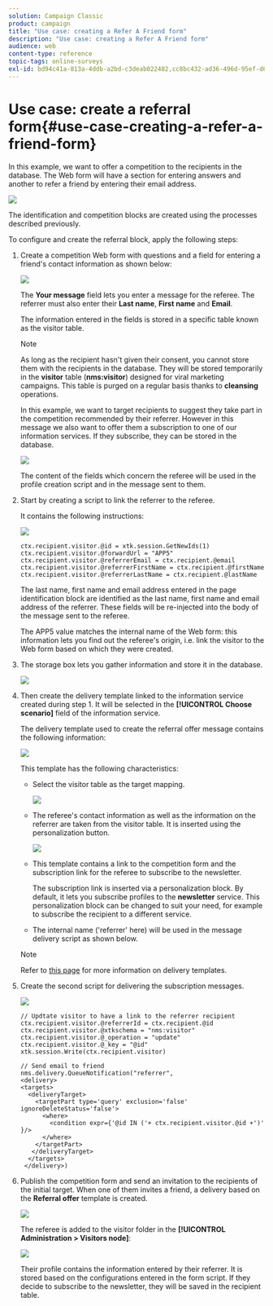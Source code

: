 ```yaml
---
solution: Campaign Classic
product: campaign
title: "Use case: creating a Refer A Friend form"
description: "Use case: creating a Refer A Friend form"
audience: web
content-type: reference
topic-tags: online-surveys
exl-id: bd94c41a-813a-4ddb-a2bd-c3deab022482,cc8bc432-ad36-496d-95ef-d6dc6b725372
---
```

# Use case: create a referral form{#use-case-creating-a-refer-a-friend-form}

In this example, we want to offer a competition to the recipients in the database. The Web form will have a section for entering answers and another to refer a friend by entering their email address.

![](assets/s_ncs_admin_survey_viral_sample_0.png)

The identification and competition blocks are created using the processes described previously.

To configure and create the referral block, apply the following steps:

1. Create a competition Web form with questions and a field for entering a friend's contact information as shown below:

   ![](assets/s_ncs_admin_survey_viral_sample_2.png)

   The **Your message** field lets you enter a message for the referee. The referrer must also enter their **Last name**, **First name** and **Email**.

   The information entered in the fields is stored in a specific table known as the visitor table.

   >[!NOTE]
   >
   >As long as the recipient hasn't given their consent, you cannot store them with the recipients in the database. They will be stored temporarily in the **visitor** table (**nms:visitor**) designed for viral marketing campaigns. This table is purged on a regular basis thanks to **cleansing** operations.
   >
   >In this example, we want to target recipients to suggest they take part in the competition recommended by their referrer. However in this message we also want to offer them a subscription to one of our information services. If they subscribe, they can be stored in the database.

   ![](assets/s_ncs_admin_survey_viral_sample_5.png)

   The content of the fields which concern the referee will be used in the profile creation script and in the message sent to them.

1. Start by creating a script to link the referrer to the referee.

   It contains the following instructions:

   ![](assets/s_ncs_admin_survey_viral_sample_4.png)

   ```
   ctx.recipient.visitor.@id = xtk.session.GetNewIds(1)
   ctx.recipient.visitor.@forwardUrl = "APP5"
   ctx.recipient.visitor.@referrerEmail = ctx.recipient.@email
   ctx.recipient.visitor.@referrerFirstName = ctx.recipient.@firstName
   ctx.recipient.visitor.@referrerLastName = ctx.recipient.@lastName
   ```

   The last name, first name and email address entered in the page identification block are identified as the last name, first name and email address of the referrer. These fields will be re-injected into the body of the message sent to the referee.

   The APP5 value matches the internal name of the Web form: this information lets you find out the referee's origin, i.e. link the visitor to the Web form based on which they were created.

1. The storage box lets you gather information and store it in the database.

   ![](assets/s_ncs_admin_survey_viral_sample_4b.png)

1. Then create the delivery template linked to the information service created during step 1. It will be selected in the **[!UICONTROL Choose scenario]** field of the information service.

   The delivery template used to create the referral offer message contains the following information:

   ![](assets/s_ncs_admin_survey_viral_sample_7.png)

   This template has the following characteristics:

    * Select the visitor table as the target mapping.
    
      ![](assets/s_ncs_admin_survey_viral_sample_7b.png)

    * The referee's contact information as well as the information on the referrer are taken from the visitor table. It is inserted using the personalization button.
    
      ![](assets/s_ncs_admin_survey_viral_sample_7a.png)

    * This template contains a link to the competition form and the subscription link for the referee to subscribe to the newsletter.

      The subscription link is inserted via a personalization block. By default, it lets you subscribe profiles to the **newsletter** service. This personalization block can be changed to suit your need, for example to subscribe the recipient to a different service.
    
    * The internal name ('referrer' here) will be used in the message delivery script as shown below.

   >[!NOTE]
   >
   >Refer to [this page](../../delivery/using/about-templates.md) for more information on delivery templates.

1. Create the second script for delivering the subscription messages.

   ![](assets/s_ncs_admin_survey_viral_sample_7c.png)

   ```
   // Updtate visitor to have a link to the referrer recipient
   ctx.recipient.visitor.@referrerId = ctx.recipient.@id
   ctx.recipient.visitor.@xtkschema = "nms:visitor"
   ctx.recipient.visitor.@_operation = "update" 
   ctx.recipient.visitor.@_key = "@id" 
   xtk.session.Write(ctx.recipient.visitor)
   
   // Send email to friend
   nms.delivery.QueueNotification("referrer",
   <delivery>
   <targets>
     <deliveryTarget>
       <targetPart type='query' exclusion='false' ignoreDeleteStatus='false'>
         <where>
           <condition expr={'@id IN ('+ ctx.recipient.visitor.@id +')' }/>
         </where>
       </targetPart>
      </deliveryTarget>
     </targets>
    </delivery>)
   ```

1. Publish the competition form and send an invitation to the recipients of the initial target. When one of them invites a friend, a delivery based on the **Referral offer** template is created.

   ![](assets/s_ncs_admin_survey_viral_sample_8.png)

   The referee is added to the visitor folder in the **[!UICONTROL Administration > Visitors node]**:

   ![](assets/s_ncs_admin_survey_viral_sample_9.png)

   Their profile contains the information entered by their referrer. It is stored based on the configurations entered in the form script. If they decide to subscribe to the newsletter, they will be saved in the recipient table.
